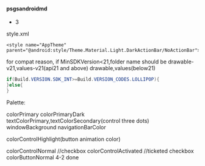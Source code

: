 #### psgsandroidmd
- 3

style.xml
```
<style name="AppTheme" parent="@android:style/Theme.Material.Light.DarkActionBar/NoActionBar">
```

for compat reason, if MinSDKVersion<21,folder name should be
drawable-v21,values-v21(api21 and above)
drawable,values(below21)


```java
if(Build.VERSION.SDK_INT>=Build.VERSION_CODES.LOLLIPOP){
}else{
}
```

Palette:

colorPrimary
colorPrimaryDark
textColorPrimary,textColorSecondary(control three dots)
windowBackground
navigationBarColor


colorControlHighlight(button animation color)

colorControlNormal        //checkbox
colorControlActivated    //ticketed checkbox
colorButtonNormal
4-2 done

